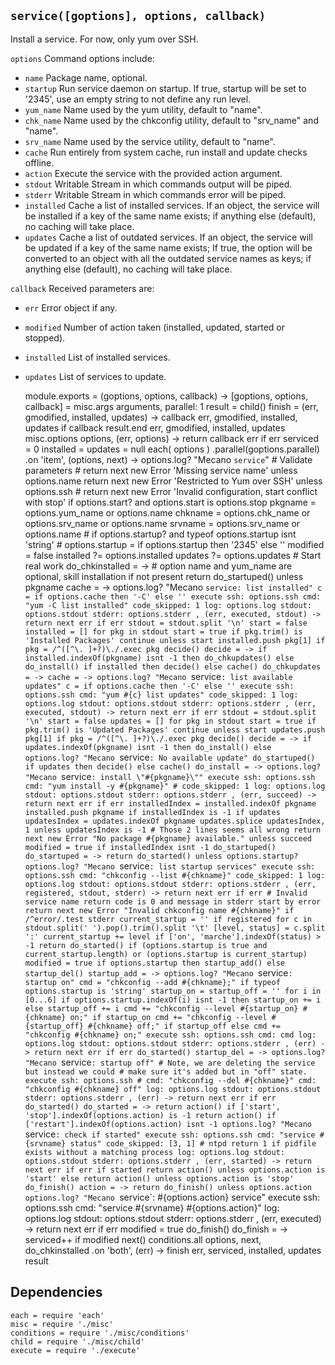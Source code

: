 
`service([goptions], options, callback)`
----------------------------------------

Install a service. For now, only yum over SSH.

`options`           Command options include:
*   `name`          Package name, optional.
*   `startup`       Run service daemon on startup. If true, startup will be set to '2345', use an empty string to not define any run level.
*   `yum_name`      Name used by the yum utility, default to "name".
*   `chk_name`      Name used by the chkconfig utility, default to "srv_name" and "name".
*   `srv_name`      Name used by the service utility, default to "name".
*   `cache`         Run entirely from system cache, run install and update checks offline.
*   `action`        Execute the service with the provided action argument.
*   `stdout`        Writable Stream in which commands output will be piped.
*   `stderr`        Writable Stream in which commands error will be piped.
*   `installed`     Cache a list of installed services. If an object, the service will be installed if a key of the same name exists; if anything else (default), no caching will take place.
*   `updates`       Cache a list of outdated services. If an object, the service will be updated if a key of the same name exists; If true, the option will be converted to an object with all the outdated service names as keys; if anything else (default), no caching will take place.

`callback`          Received parameters are:
*   `err`           Error object if any.
*   `modified`      Number of action taken (installed, updated, started or stopped).
*   `installed`     List of installed services.
*   `updates`       List of services to update.

    module.exports = (goptions, options, callback) ->
      [goptions, options, callback] = misc.args arguments, parallel: 1
      result = child()
      finish = (err, gmodified, installed, updates) ->
        callback err, gmodified, installed, updates if callback
        result.end err, gmodified, installed, updates
      misc.options options, (err, options) ->
        return callback err if err
        serviced = 0
        installed = updates = null
        each( options )
        .parallel(goptions.parallel)
        .on 'item', (options, next) ->
          options.log? "Mecano `service`"
          # Validate parameters
          # return next new Error 'Missing service name' unless options.name
          return next new Error 'Restricted to Yum over SSH' unless options.ssh
          # return next new Error 'Invalid configuration, start conflict with stop' if options.start? and options.start is options.stop
          pkgname = options.yum_name or options.name
          chkname = options.chk_name or options.srv_name or options.name
          srvname = options.srv_name or options.name
          # if options.startup? and typeof options.startup isnt 'string'
          #     options.startup = if options.startup then '2345' else ''
          modified = false
          installed ?= options.installed
          updates ?= options.updates
          # Start real work
          do_chkinstalled = ->
            # option name and yum_name are optional, skill installation if not present
            return do_startuped() unless pkgname
            cache = ->
              options.log? "Mecano `service: list installed"
              c = if options.cache then '-C' else ''
              execute
                ssh: options.ssh
                cmd: "yum -C list installed"
                code_skipped: 1
                log: options.log
                stdout: options.stdout
                stderr: options.stderr
              , (err, executed, stdout) ->
                return next err if err
                stdout = stdout.split '\n'
                start = false
                installed = []
                for pkg in stdout
                  start = true if pkg.trim() is 'Installed Packages'
                  continue unless start
                  installed.push pkg[1] if pkg = /^([^\. ]+?)\./.exec pkg
                decide()
            decide = ->
              if installed.indexOf(pkgname) isnt -1 then do_chkupdates() else do_install()
            if installed then decide() else cache()
          do_chkupdates = ->
            cache = ->
              options.log? "Mecano `service`: list available updates"
              c = if options.cache then '-C' else ''
              execute
                ssh: options.ssh
                cmd: "yum #{c} list updates"
                code_skipped: 1
                log: options.log
                stdout: options.stdout
                stderr: options.stderr
              , (err, executed, stdout) ->
                return next err if err
                stdout = stdout.split '\n'
                start = false
                updates = []
                for pkg in stdout
                  start = true if pkg.trim() is 'Updated Packages'
                  continue unless start
                  updates.push pkg[1] if pkg = /^([^\. ]+?)\./.exec pkg
                decide()
            decide = ->
              if updates.indexOf(pkgname) isnt -1 then do_install() else
                options.log? "Mecano `service`: No available update"
                do_startuped()
            if updates then decide() else cache()
          do_install = ->
            options.log? "Mecano `service`: install \"#{pkgname}\""
            execute
              ssh: options.ssh
              cmd: "yum install -y #{pkgname}"
              # code_skipped: 1
              log: options.log
              stdout: options.stdout
              stderr: options.stderr
            , (err, succeed) ->
              return next err if err
              installedIndex = installed.indexOf pkgname
              installed.push pkgname if installedIndex is -1
              if updates
                updatesIndex = updates.indexOf pkgname
                updates.splice updatesIndex, 1 unless updatesIndex is -1
              # Those 2 lines seems all wrong
              return next new Error "No package #{pkgname} available." unless succeed
              modified = true if installedIndex isnt -1
              do_startuped()
          do_startuped = ->
            return do_started() unless options.startup?
            options.log? "Mecano `service`: list startup services"
            execute
              ssh: options.ssh
              cmd: "chkconfig --list #{chkname}"
              code_skipped: 1
              log: options.log
              stdout: options.stdout
              stderr: options.stderr
            , (err, registered, stdout, stderr) ->
              return next err if err
              # Invalid service name return code is 0 and message in stderr start by error
              return next new Error "Invalid chkconfig name #{chkname}" if /^error/.test stderr
              current_startup = ''
              if registered
                for c in stdout.split(' ').pop().trim().split '\t'
                  [level, status] = c.split ':'
                  current_startup += level if ['on', 'marche'].indexOf(status) > -1
              return do_started() if (options.startup is true and current_startup.length) or (options.startup is current_startup)
              modified = true
              if options.startup
              then startup_add()
              else startup_del()
          startup_add = ->
            options.log? "Mecano `service`: startup on"
            cmd = "chkconfig --add #{chkname};"
            if typeof options.startup is 'string'
              startup_on = startup_off = ''
              for i in [0...6]
                if options.startup.indexOf(i) isnt -1
                then startup_on += i
                else startup_off += i
              cmd += "chkconfig --level #{startup_on} #{chkname} on;" if startup_on
              cmd += "chkconfig --level #{startup_off} #{chkname} off;" if startup_off
            else
              cmd += "chkconfig #{chkname} on;"
            execute
              ssh: options.ssh
              cmd: cmd
              log: options.log
              stdout: options.stdout
              stderr: options.stderr
            , (err) ->
              return next err if err
              do_started()
          startup_del = ->
            options.log? "Mecano `service`: startup off"
            # Note, we are deleting the service but instead we could
            # make sure it's added but in "off" state.
            execute
              ssh: options.ssh
              # cmd: "chkconfig --del #{chkname}"
              cmd: "chkconfig #{chkname} off"
              log: options.log
              stdout: options.stdout
              stderr: options.stderr
            , (err) ->
              return next err if err
              do_started()
          do_started = ->
            return action() if ['start', 'stop'].indexOf(options.action) is -1
            return action() if ['restart'].indexOf(options.action) isnt -1
            options.log? "Mecano `service`: check if started"
            execute
              ssh: options.ssh
              cmd: "service #{srvname} status"
              code_skipped: [3, 1] # ntpd return 1 if pidfile exists without a matching process
              log: options.log
              stdout: options.stdout
              stderr: options.stderr
            , (err, started) ->
              return next err if err
              if started
                return action() unless options.action is 'start'
              else
                return action() unless options.action is 'stop'
              do_finish()
          action = ->
            return do_finish() unless options.action
            options.log? "Mecano `service`: #{options.action} service"
            execute
              ssh: options.ssh
              cmd: "service #{srvname} #{options.action}"
              log: options.log
              stdout: options.stdout
              stderr: options.stderr
            , (err, executed) ->
              return next err if err
              modified = true
              do_finish()
          do_finish = ->
            serviced++ if modified
            next()
          conditions.all options, next, do_chkinstalled
        .on 'both', (err) ->
          finish err, serviced, installed, updates
      result

## Dependencies

    each = require 'each'
    misc = require './misc'
    conditions = require './misc/conditions'
    child = require './misc/child'
    execute = require './execute'






